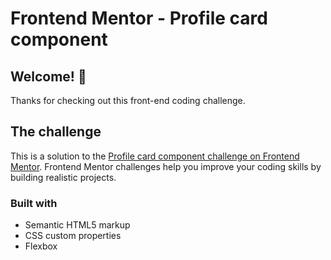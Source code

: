 # Frontend Mentor - Profile card component

## Welcome! 👋

Thanks for checking out this front-end coding challenge.

## The challenge

This is a solution to the [Profile card component challenge on Frontend Mentor](https://www.frontendmentor.io/challenges/profile-card-component-cfArpWshJ). Frontend Mentor challenges help you improve your coding skills by building realistic projects. 

### Built with

- Semantic HTML5 markup
- CSS custom properties
- Flexbox